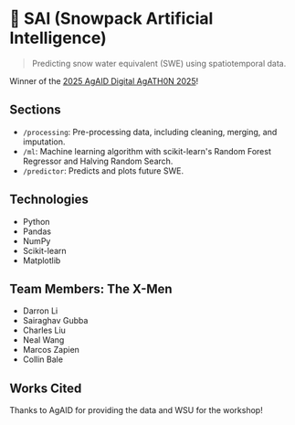 # 🌱 SAI (Snowpack Artificial Intelligence)

> Predicting snow water equivalent (SWE) using spatiotemporal data.

Winner of the [2025 AgAID Digital AgATH0N 2025](https://agaid.org/digital-agath0n-2025)!

## Sections

- `/processing`: Pre-processing data, including cleaning, merging, and imputation.
- `/ml`: Machine learning algorithm with scikit-learn's Random Forest Regressor and Halving Random Search.
- `/predictor`: Predicts and plots future SWE.

## Technologies

- Python
- Pandas
- NumPy
- Scikit-learn
- Matplotlib

## Team Members: The X-Men
- Darron Li
- Sairaghav Gubba
- Charles Liu
- Neal Wang
- Marcos Zapien
- Collin Bale

## Works Cited

Thanks to AgAID for providing the data and WSU for the workshop!
